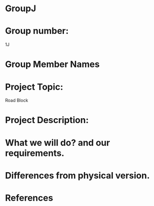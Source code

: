 # GroupJ

# Group number: 
1J

# Group Member Names 

# Project Topic: 
  Road Block

# Project Description:

# What we will do? and our requirements.

# Differences from physical version.
  
# References
